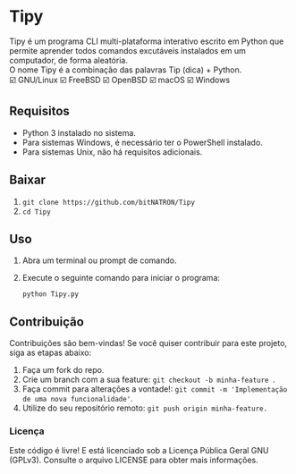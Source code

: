 # Tipy

Tipy é um programa CLI multi-plataforma interativo escrito em Python que permite aprender todos comandos excutáveis instalados em um computador, de forma aleatória. \
O nome Tipy é a combinação das palavras Tip (dica) + Python.\
☑️  GNU/Linux
☑️  FreeBSD
☑️  OpenBSD
☑️  macOS
☑️  Windows

## Requisitos

- Python 3 instalado no sistema.
- Para sistemas Windows, é necessário ter o PowerShell instalado.
- Para sistemas Unix, não há requisitos adicionais.

## Baixar

1. ``` git clone https://github.com/bitNATRON/Tipy ```
2. ``` cd Tipy ```

## Uso

1. Abra um terminal ou prompt de comando.
2. Execute o seguinte comando para iniciar o programa:

   ```shell
   python Tipy.py
   ```
## Contribuição

Contribuições são bem-vindas! Se você quiser contribuir para este projeto, siga as etapas abaixo:

1. Faça um fork do repo.
2. Crie um branch com a sua feature: ``` git checkout -b minha-feature  ```.
3. Faça commit para alterações a vontade!: ``` git commit -m 'Implementação de uma nova funcionalidade' ```.
4. Utilize do seu repositório remoto: ``` git push origin minha-feature. ```

### Licença
Este código é livre! E está licenciado sob a Licença Pública Geral GNU (GPLv3). Consulte o arquivo LICENSE para obter mais informações.
